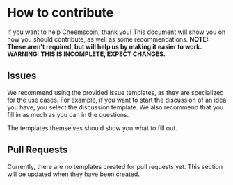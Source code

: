 # How to contribute
If you want to help Cheemscoin, thank you! This document will show you on how you should contribute, as well as some recommendations.
**NOTE: These aren't required, but will help us by making it easier to work.**
**WARNING: THIS IS INCOMPLETE, EXPECT CHANGES.**
## Issues
We recommend using the provided issue templates, as they are specialized for the use cases.
For example, if you want to start the discussion of an idea you have, you select the discussion template.
We also recommend that you fill in as much as you can in the questions.

The templates themselves should show you what to fill out.
## Pull Requests
Currently, there are no templates created for pull requests yet. This section will be updated when they have been created.